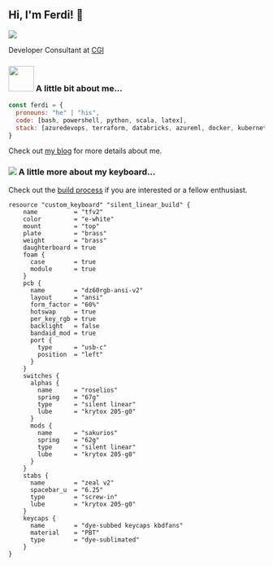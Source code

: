 ## Hi, I'm Ferdi! 👋

![](https://komarev.com/ghpvc/?username=noxouille)

Developer Consultant at [CGI](https://www.cgi.com/en)

### <img src="https://media.giphy.com/media/146gtxJUW6IR7W/giphy.gif" width=50> A little bit about me... 

```javascript
const ferdi = {
  pronouns: "he" | "his",
  code: [bash, powershell, python, scala, latex],
  stack: [azuredevops, terraform, databricks, azureml, docker, kubernetes]
}
```

Check out [my blog](https://ferdi.now.sh) for more details about me.

### <img src="https://i.imgur.com/GrRvZfn.png"> A little more about my keyboard... 

Check out the [build process](https://ferdi.now.sh/TFV2-silent-linear-build/) if you are interested or a fellow enthusiast.

```hcl
resource "custom_keyboard" "silent_linear_build" {
    name          = "tfv2"
    color         = "e-white"
    mount         = "top"
    plate         = "brass"
    weight        = "brass"
    daughterboard = true
    foam {
      case        = true
      module      = true
    }
    pcb {
      name        = "dz60rgb-ansi-v2"
      layout      = "ansi"
      form_factor = "60%"
      hotswap     = true
      per_key_rgb = true
      backlight   = false
      bandaid_mod = true
      port {
        type      = "usb-c"
        position  = "left"
      }
    }
    switches {
      alphas {
        name      = "roselios"
        spring    = "67g"
        type      = "silent linear"
        lube      = "krytox 205-g0"
      }
      mods {
        name      = "sakurios"
        spring    = "62g"
        type      = "silent linear"
        lube      = "krytox 205-g0"
      }
    }
    stabs {
      name        = "zeal v2"
      spacebar_u  = "6.25"
      type        = "screw-in"
      lube        = "krytox 205-g0"
    }
    keycaps {
      name        = "dye-subbed keycaps kbdfans"
      material    = "PBT"
      type        = "dye-sublimated"
    }
}
```

<!--
**noxouille/noxouille** is a ✨ _special_ ✨ repository because its `README.md` (this file) appears on your GitHub profile.

- 🔭 I’m currently working on ...
- 🌱 I’m currently learning ...
- 👯 I’m looking to collaborate on ...
- 🤔 I’m looking for help with ...
- 💬 Ask me about ...
- 📫 How to reach me: ...
- 😄 Pronouns: ...
- ⚡ Fun fact: ...
-->
